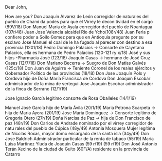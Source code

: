 Dear John,

How are you?
Don Joaquín Álvarez de León
corregidor de naturales
del pueblo de Chami da podes
para que el Virrey le decon
tividad en el cargo (89V/18)
Don Manuel Maria de Ayala
corregidor del pueblo de Noantagua
(107r/48)
Juan Jose Valencia
alcaldel Río de Ycho(108r/48)
Juan Ferla
p confiere poder a Soilo Gomez para que en Antioquia pregunte por su esclavo Jose Manuel
el coal de le ha fugado al parecer con destino a esa provincia (1201/18)
Pedro Domingo Palacios → Consorte de Cayetana Palacios, ella es hermana de Pedro Palacios (120-121 ry x/18)
José y sus hijos -Pharmacia José (123/18)
Joaquín Casas → hermano de José Cruz Casas (12/7/18)
Don Mariano Becerra → Suegro de Don Matías Galvés (125c/18)
Don Juan de Aguirre → Teniente Coronel de los reales ejércitos y Gobernador Político de las provincias (18/18)
Don Jose Joaquín Polo y Cordova hijo de Doña María Francisca de Cordova Don Joaquín Escobar administrador de la mina de sertegui
Jose Joaquín Escobar
administrador de la finca de Serrano
(12/1/19)

Jose Ignacio García
legítimo consorte de Rosa Oballeles
(14/1/19)

Manuel José García
hijo de María Ávila
(20/1/19)
Maria Petrona Scarpeta
-> hija de Maria Ayora (201/19)
Jose Maria Dominguez
-> Consorte legítimo de Gregoria Otero
(27r/19)
Doña Narcisa de Paz
-> hija de Don Francisco de paz (48r/19)
Don Carlos de Andrade
nominado por el virrey corregidor de natu
rales del pueblo de Cúpica (48y/49)
Antonia Mosquera
Mujer legítima de Nicolás Roxas, mayor
domo encargado de la santa isla (34y/49)
Don Jose Baldrich
Administrador particular de la renta de tabaco (55/19)
Maria Luisa Martinez
Yiuda de Joaquin Casas (59 r/19)
(59 r/19)
Don José Antonio Terán
Xecino de la ciudad de Guíto (60F/A)
residente en la provincia de Catarro